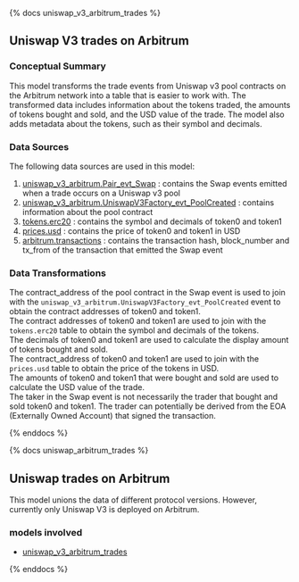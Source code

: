 {% docs uniswap_v3_arbitrum_trades %}

## Uniswap V3 trades on Arbitrum

### Conceptual Summary
This model transforms the trade events from Uniswap v3 pool contracts on the Arbitrum network into a table that is easier to work with. The transformed data includes information about the tokens traded, the amounts of tokens bought and sold, and the USD value of the trade. The model also adds metadata about the tokens, such as their symbol and decimals.
  
### Data Sources
The following data sources are used in this model:

1. [uniswap_v3_arbitrum.Pair_evt_Swap](/#!/source/source.spellbook.uniswap_v3_arbitrum.Pair_evt_Swap) : contains the Swap events emitted when a trade occurs on a Uniswap v3 pool
2. [uniswap_v3_arbitrum.UniswapV3Factory_evt_PoolCreated](/#!/source/source.spellbook.uniswap_v3_arbitrum.UniswapV3Factory_evt_PoolCreated) : contains information about the pool contract
3. [tokens.erc20](/#!/source/source.spellbook.tokens_erc20) : contains the symbol and decimals of token0 and token1
4. [prices.usd](/#!/source/source.spellbook.prices.usd) : contains the price of token0 and token1 in USD
5. [arbitrum.transactions](/#!/source/source.spellbook.arbitrum.transactions) : contains the transaction hash, block_number and tx_from of the transaction that emitted the Swap event
  
### Data Transformations
The contract_address of the pool contract in the Swap event is used to join with the ``uniswap_v3_arbitrum.UniswapV3Factory_evt_PoolCreated`` event to obtain the contract addresses of token0 and token1.  
The contract addresses of token0 and token1 are used to join with the ``tokens.erc20`` table to obtain the symbol and decimals of the tokens.  
The decimals of token0 and token1 are used to calculate the display amount of tokens bought and sold.  
The contract_address of token0 and token1 are used to join with the ``prices.usd`` table to obtain the price of the tokens in USD.  
The amounts of token0 and token1 that were bought and sold are used to calculate the USD value of the trade.  
The taker in the Swap event is not necessarily the trader that bought and sold token0 and token1. The trader can potentially be derived from the EOA (Externally Owned Account) that signed the transaction.  

{% enddocs %}


{% docs uniswap_arbitrum_trades %}
## Uniswap trades on Arbitrum

This model unions the data of different protocol versions. However, currently only Uniswap V3 is deployed on Arbitrum.

### models involved

- [uniswap_v3_arbitrum_trades](/#!/model/model.spellbook.uniswap_v3_arbitrum_trades)

{% enddocs %}

